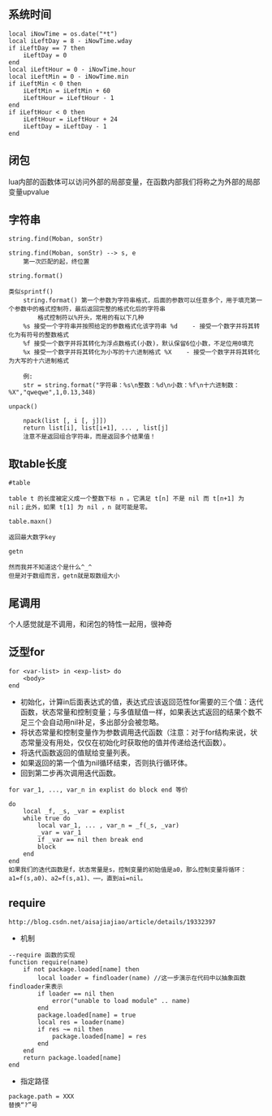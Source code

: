## 系统时间
```
local iNowTime = os.date("*t")
local iLeftDay = 8 - iNowTime.wday
if iLeftDay == 7 then
    iLeftDay = 0
end
local iLeftHour = 0 - iNowTime.hour
local iLeftMin = 0 - iNowTime.min
if iLeftMin < 0 then
    iLeftMin = iLeftMin + 60
    iLeftHour = iLeftHour - 1
end
if iLeftHour < 0 then
    iLeftHour = iLeftHour + 24
    iLeftDay = iLeftDay - 1
end
```
## 闭包
lua内部的函数体可以访问外部的局部变量，在函数内部我们将称之为外部的局部变量upvalue

## 字符串
`string.find(Moban, sonStr)`
```
string.find(Moban, sonStr) --> s, e
	第一次匹配的起，终位置
```
`string.format()`
```
类似sprintf()
	string.format() 第一个参数为字符串格式，后面的参数可以任意多个，用于填充第一个参数中的格式控制符，最后返回完整的格式化后的字符串
		格式控制符以%开头，常用的有以下几种  
	%s 接受一个字符串并按照给定的参数格式化该字符串 %d    - 接受一个数字并将其转化为有符号的整数格式 
	%f 接受一个数字并将其转化为浮点数格式(小数)，默认保留6位小数，不足位用0填充 
	%x 接受一个数字并将其转化为小写的十六进制格式 %X    - 接受一个数字并将其转化为大写的十六进制格式

	例:
	str = string.format("字符串：%s\n整数：%d\n小数：%f\n十六进制数：%X","qweqwe",1,0.13,348)
```
`unpack()`
```
	npack(list [, i [, j]])
	return list[i], list[i+1], ... , list[j]
	注意不是返回组合字符串，而是返回多个结果值！
```
## 取table长度
`#table`
```
table t 的长度被定义成一个整数下标 n 。它满足 t[n] 不是 nil 而 t[n+1] 为 nil；此外，如果 t[1] 为 nil ，n 就可能是零。
```
`table.maxn()`
```
返回最大数字key
```
`getn`
```
然而我并不知道这个是什么^_^
但是对于数组而言，getn就是取数组大小
```

## 尾调用
个人感觉就是不调用，和闭包的特性一起用，很神奇

## 泛型for
```
for <var-list> in <exp-list> do
	<body>
end
```

* 初始化，计算in后面表达式的值，表达式应该返回范性for需要的三个值：迭代函数，状态常量和控制变量；与多值赋值一样，如果表达式返回的结果个数不足三个会自动用nil补足，多出部分会被忽略。
* 将状态常量和控制变量作为参数调用迭代函数（注意：对于for结构来说，状态常量没有用处，仅仅在初始化时获取他的值并传递给迭代函数）。
* 将迭代函数返回的值赋给变量列表。
* 如果返回的第一个值为nil循环结束，否则执行循环体。
* 回到第二步再次调用迭代函数。

`for var_1, ..., var_n in explist do block end 等价`

```
do
    local _f, _s, _var = explist
    while true do
        local var_1, ... , var_n = _f(_s, _var)
        _var = var_1
        if _var == nil then break end
        block
    end
end
如果我们的迭代函数是f，状态常量是s，控制变量的初始值是a0，那么控制变量将循环：a1=f(s,a0)、a2=f(s,a1)、⋯⋯，直到ai=nil。
```

## require

`http://blog.csdn.net/aisajiajiao/article/details/19332397`

* 机制
```
--require 函数的实现  
function require(name)  
    if not package.loaded[name] then  
        local loader = findloader(name) //这一步演示在代码中以抽象函数findloader来表示  
        if loader == nil then  
            error("unable to load module" .. name)  
        end  
        package.loaded[name] = true  
        local res = loader(name)  
        if res ~= nil then  
            package.loaded[name] = res  
        end  
    end  
    return package.loaded[name]  
end 
```

* 指定路径
```
package.path = XXX
替换“?”号
```